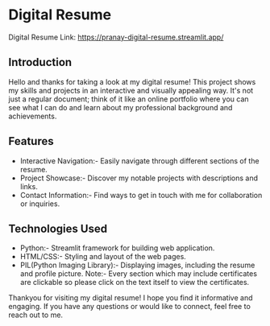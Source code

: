 # Digital Resume
Digital Resume Link: https://pranay-digital-resume.streamlit.app/

## Introduction
Hello and thanks for taking a look at my digital resume! This project shows my skills and projects in an interactive and visually appealing way.
It's not just a regular document; think of it like an online portfolio where you can see what I can do and learn about my professional background and achievements.

## Features
- Interactive Navigation:- Easily navigate through different sections of the resume.
- Project Showcase:- Discover my notable projects with descriptions and links.
- Contact Information:- Find ways to get in touch with me for collaboration or inquiries.

## Technologies Used
- Python:- Streamlit framework for building web application.
- HTML/CSS:- Styling and layout of the web pages.
- PIL(Python Imaging Library):- Displaying images, including the resume and profile picture.
Note:- Every section which may include certificates are clickable so please click on the text itself to view the certificates.

Thankyou for visiting my digital resume! I hope you find it informative and engaging.
If you have any questions or would like to connect, feel free to reach out to me.
